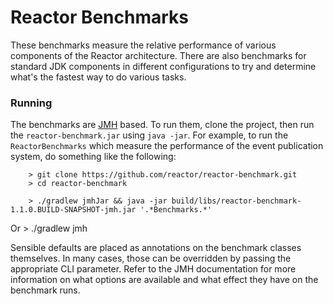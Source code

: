 # Reactor Benchmarks

These benchmarks measure the relative performance of various components of the Reactor architecture. There are also benchmarks for standard JDK components in different configurations to try and determine what's the fastest way to do various tasks.

### Running

The benchmarks are [JMH](http://openjdk.java.net/projects/code-tools/jmh/) based. To run them, clone the project, then run the `reactor-benchmark.jar` using `java -jar`. For example, to run the `ReactorBenchmarks` which measure the performance of the event publication system, do something like the following:

		> git clone https://github.com/reactor/reactor-benchmark.git
		> cd reactor-benchmark

		> ./gradlew jmhJar && java -jar build/libs/reactor-benchmark-1.1.0.BUILD-SNAPSHOT-jmh.jar '.*Benchmarks.*'
Or
		> ./gradlew jmh
		
Sensible defaults are placed as annotations on the benchmark classes themselves. In many cases, those can be overridden by passing the appropriate CLI parameter. Refer to the JMH documentation for more information on what options are available and what effect they have on the benchmark runs.
